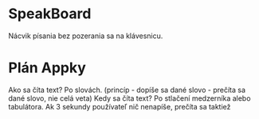 # SpeakBoard
Nácvik písania bez pozerania sa na klávesnicu.
# Plán Appky
Ako sa číta text? Po slovách. (princíp - dopíše sa dané slovo - prečíta sa dané slovo, nie celá veta)
Kedy sa číta text? Po stlačení medzerníka alebo tabulátora. Ak 3 sekundy používateľ nič nenapíše, prečíta sa taktiež 

